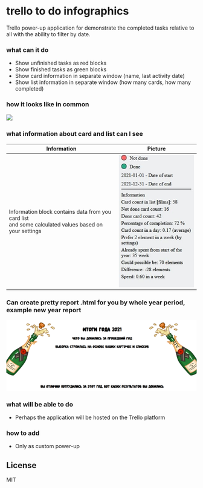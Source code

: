 # trello to do infographics

Trello power-up application for demonstrate the completed tasks relative to all with the ability to filter by date.
### what can it do
  - Show unfinished tasks as red blocks
  - Show finished tasks as green blocks
  - Show card information in separate window (name, last activity date)
  - Show list information in separate window (how many cards, how many completed)

### how it looks like in common
  ![](resources/infographic.png)

### what information about card and list can I see
|Information|Picture|
|---|---|
|Information block contains data from you card list <br/> and some calculated values based on your settings| ![](resources/card-info.png)|

### Can create pretty report .html for you by whole year period, example new year report
  ![](resources/new-year-r.png)

### what will be able to do
  - Perhaps the application will be hosted on the Trello platform 
### how to add
  - Only as custom power-up

License
----

MIT
